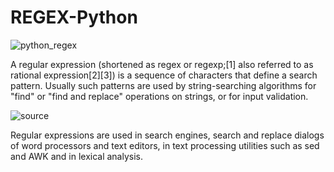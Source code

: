 # REGEX-Python


![python_regex](https://user-images.githubusercontent.com/68494604/99429882-9762c880-292e-11eb-80fb-656ba48a6f84.png)

A regular expression (shortened as regex or regexp;[1] also referred to as rational expression[2][3]) is a sequence of characters that define a search pattern. Usually such patterns are used by string-searching algorithms for "find" or "find and replace" operations on strings, or for input validation.

![source](https://user-images.githubusercontent.com/68494604/94645884-950ac780-030a-11eb-9c8f-40d9740fc6ad.gif)

Regular expressions are used in search engines, search and replace dialogs of word processors and text editors, in text processing utilities such as sed and AWK and in lexical analysis.
